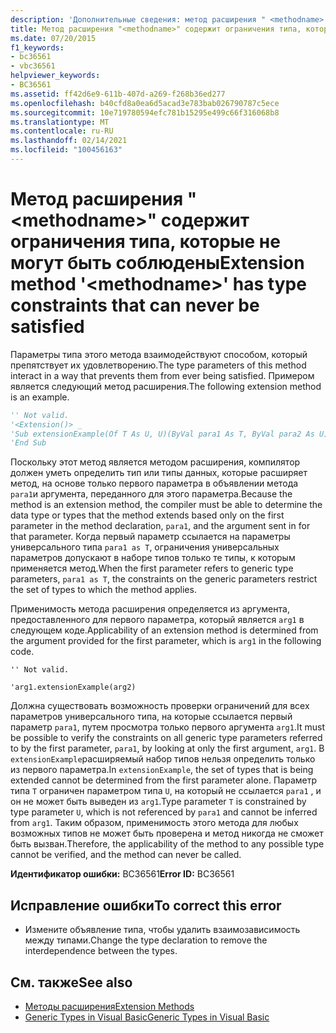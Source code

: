 ```yaml
---
description: 'Дополнительные сведения: метод расширения " <methodname> " содержит ограничения типа, которые не могут быть удовлетворены'
title: Метод расширения "<methodname>" содержит ограничения типа, которые не могут быть соблюдены
ms.date: 07/20/2015
f1_keywords:
- bc36561
- vbc36561
helpviewer_keywords:
- BC36561
ms.assetid: ff42d6e9-611b-407d-a269-f268b36ed277
ms.openlocfilehash: b40cfd8a0ea6d5acad3e783bab026790787c5ece
ms.sourcegitcommit: 10e719780594efc781b15295e499c66f316068b8
ms.translationtype: MT
ms.contentlocale: ru-RU
ms.lasthandoff: 02/14/2021
ms.locfileid: "100456163"
---
```

# <a name="extension-method-methodname-has-type-constraints-that-can-never-be-satisfied"></a><span data-ttu-id="25140-103">Метод расширения "\<methodname>" содержит ограничения типа, которые не могут быть соблюдены</span><span class="sxs-lookup"><span data-stu-id="25140-103">Extension method '\<methodname>' has type constraints that can never be satisfied</span></span>

<span data-ttu-id="25140-104">Параметры типа этого метода взаимодействуют способом, который препятствует их удовлетворению.</span><span class="sxs-lookup"><span data-stu-id="25140-104">The type parameters of this method interact in a way that prevents them from ever being satisfied.</span></span> <span data-ttu-id="25140-105">Примером является следующий метод расширения.</span><span class="sxs-lookup"><span data-stu-id="25140-105">The following extension method is an example.</span></span>  
  
```vb  
'' Not valid.  
'<Extension()> _  
'Sub extensionExample(Of T As U, U)(ByVal para1 As T, ByVal para2 As U)  
'End Sub  
```  
  
 <span data-ttu-id="25140-106">Поскольку этот метод является методом расширения, компилятор должен уметь определить тип или типы данных, которые расширяет метод, на основе только первого параметра в объявлении метода `para1`и аргумента, переданного для этого параметра.</span><span class="sxs-lookup"><span data-stu-id="25140-106">Because the method is an extension method, the compiler must be able to determine the data type or types that the method extends based only on the first parameter in the method declaration, `para1`, and the argument sent in for that parameter.</span></span> <span data-ttu-id="25140-107">Когда первый параметр ссылается на параметры универсального типа `para1 as T`, ограничения универсальных параметров допускают в наборе типов только те типы, к которым применяется метод.</span><span class="sxs-lookup"><span data-stu-id="25140-107">When the first parameter refers to generic type parameters, `para1 as T`, the constraints on the generic parameters restrict the set of types to which the method applies.</span></span>  
  
 <span data-ttu-id="25140-108">Применимость метода расширения определяется из аргумента, предоставленного для первого параметра, который является `arg1` в следующем коде.</span><span class="sxs-lookup"><span data-stu-id="25140-108">Applicability of an extension method is determined from the argument provided for the first parameter, which is `arg1` in the following code.</span></span>  
  
 `'' Not valid.`  
  
 `'arg1.extensionExample(arg2)`  
  
 <span data-ttu-id="25140-109">Должна существовать возможность проверки ограничений для всех параметров универсального типа, на которые ссылается первый параметр `para1`, путем просмотра только первого аргумента `arg1`.</span><span class="sxs-lookup"><span data-stu-id="25140-109">It must be possible to verify the constraints on all generic type parameters referred to by the first parameter, `para1`, by looking at only the first argument, `arg1`.</span></span> <span data-ttu-id="25140-110">В `extensionExample`расширяемый набор типов нельзя определить только из первого параметра.</span><span class="sxs-lookup"><span data-stu-id="25140-110">In `extensionExample`, the set of types that is being extended cannot be determined from the first parameter alone.</span></span> <span data-ttu-id="25140-111">Параметр типа `T` ограничен параметром типа `U`, на который не ссылается `para1` , и он не может быть выведен из `arg1`.</span><span class="sxs-lookup"><span data-stu-id="25140-111">Type parameter `T` is constrained by type parameter `U`, which is not referenced by `para1` and cannot be inferred from `arg1`.</span></span> <span data-ttu-id="25140-112">Таким образом, применимость этого метода для любых возможных типов не может быть проверена и метод никогда не сможет быть вызван.</span><span class="sxs-lookup"><span data-stu-id="25140-112">Therefore, the applicability of the method to any possible type cannot be verified, and the method can never be called.</span></span>  
  
 <span data-ttu-id="25140-113">**Идентификатор ошибки:** BC36561</span><span class="sxs-lookup"><span data-stu-id="25140-113">**Error ID:** BC36561</span></span>  
  
## <a name="to-correct-this-error"></a><span data-ttu-id="25140-114">Исправление ошибки</span><span class="sxs-lookup"><span data-stu-id="25140-114">To correct this error</span></span>  
  
- <span data-ttu-id="25140-115">Измените объявление типа, чтобы удалить взаимозависимость между типами.</span><span class="sxs-lookup"><span data-stu-id="25140-115">Change the type declaration to remove the interdependence between the types.</span></span>  
  
## <a name="see-also"></a><span data-ttu-id="25140-116">См. также</span><span class="sxs-lookup"><span data-stu-id="25140-116">See also</span></span>

- [<span data-ttu-id="25140-117">Методы расширения</span><span class="sxs-lookup"><span data-stu-id="25140-117">Extension Methods</span></span>](../programming-guide/language-features/procedures/extension-methods.md)
- [<span data-ttu-id="25140-118">Generic Types in Visual Basic</span><span class="sxs-lookup"><span data-stu-id="25140-118">Generic Types in Visual Basic</span></span>](../programming-guide/language-features/data-types/generic-types.md)
